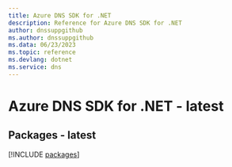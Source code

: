 ```yaml
---
title: Azure DNS SDK for .NET
description: Reference for Azure DNS SDK for .NET
author: dnssuppgithub
ms.author: dnssuppgithub
ms.data: 06/23/2023
ms.topic: reference
ms.devlang: dotnet
ms.service: dns
---
```

# Azure DNS SDK for .NET - latest
## Packages - latest
[!INCLUDE [packages](dns-index.md)]